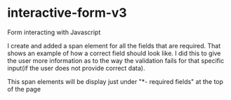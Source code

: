 # interactive-form-v3
 Form interacting with Javascript

I create and added a span element for all the fields that are required.
That shows an example of how a correct field should look like.
I did this to give the user more information as to the way the validation fails for that specific input(if the user does not provide correct data).

This span elements will be display just under "*- required fields" at the top of the page

